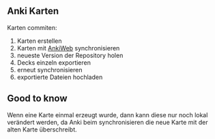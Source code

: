## Anki Karten

Karten commiten:
1. Karten erstellen
2. Karten mit [AnkiWeb](https://ankiweb.net) synchronisieren
3. neueste Version der Repository holen
4. Decks einzeln exportieren 
5. erneut synchronisieren
6. exportierte Dateien hochladen

## Good to know
Wenn eine Karte einmal erzeugt wurde, dann kann diese nur noch lokal verändert werden, da Anki beim synchronisieren die neue Karte mit der alten Karte überschreibt.




